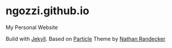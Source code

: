 # ngozzi.github.io

My Personal Website 

Build with [Jekyll](https://jekyllrb.com/). Based on [Particle](https://nrandecker.github.io/particle/) Theme by [Nathan Randecker](https://github.com/nrandecker)

